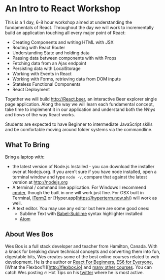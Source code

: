 # An Intro to React Workshop

This is a 1 day, 6-8 hour workshop aimed at understanding the fundamentals of React. Throughout the day we will work to incrementally build an application touching all every major point of React:

* Creating Components and writing HTML with JSX
* Routing with React Router
* Understanding State and holding data
* Passing data between components with with Props
* Fetching data from an Ajax endpoint
* Persisting data with LocalStorage
* Working with Events in React
* Working with Forms, retrieving data from DOM inputs
* Stateless Functional Components
* React Deployment

Together we will build <http://React.beer>, an interactive Beer explorer single page application. Along the way we will learn each fundamental concept, take time to implement it in our application and understand both the _Whys_ and _hows_ of the way React works.

Students are expected to have Beginner to intermediate JavaScript skills and be comfortable moving around folder systems via the commandline. 

## What To Bring

Bring a laptop with:

* the latest version of Node.js Installed - you can download the installer over at Nodejs.org. If you aren't sure if you have node installed, open a terminal window and type `node -v`, compare that against the latest version at http://nodejs.org
* A terminal / command line application. For Windows I recommend [cmder](http://cmder.net/), though the built in one will work just fine. For OSX built in Terminal, [iTerm2](https://www.iterm2.com/) or [Hyper.app]https://hyperterm.now.sh/) will work as well. 
* A text editor. You may use any editor but here are some good ones:
	* Sublime Text with [Babel-Sublime](https://github.com/babel/babel-sublime) syntax highlighter installed
	* [Atom](https://atom.io/)


## About Wes Bos
Wes Bos is a full stack developer and teacher from Hamilton, Canada. With a knack for breaking down technical concepts and converting them into fun, digestable bits, Wes creates some of the best online courses related to web development. He is the author or [React For Beginners](http://ReactforBeginners.com), [ES6 for Everyone](https://ES6.io), [What the Flexbox?!][http://flexbox.io] and [many other courses](http://wesbos.com/courses). You can catch Wes posting 🔥 Hot Tips on his [twitter](https://twitter.com/wesbos) where he is most active.
